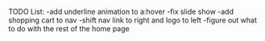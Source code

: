 TODO List:
-add underline animation to a:hover
-fix slide show
-add shopping cart to nav
-shift nav link to right and logo to left
-figure out what to do with the rest of the home page